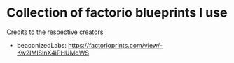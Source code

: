 # Collection of factorio blueprints I use

Credits to the respective creators

* beaconizedLabs: https://factorioprints.com/view/-Kw2IMlSlnX4iPHUMdWS
